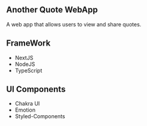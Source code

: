 ## Another Quote WebApp

A web app that allows users to view and share quotes.

## FrameWork

  - NextJS
  - NodeJS
  - TypeScript

## UI Components

  - Chakra UI
  - Emotion
  - Styled-Components

